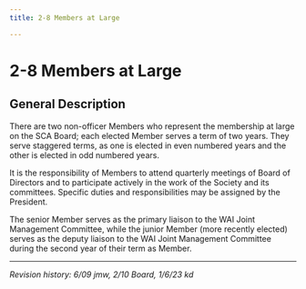 ```yaml
---
title: 2-8 Members at Large

---
```


# 2-8 Members at Large

## General Description

There are two non-officer Members who represent the membership at large on the SCA Board; each elected Member serves a term of two years. They serve staggered terms, as one is elected in even numbered years and the other is elected in odd numbered years.

It is the responsibility of Members to attend quarterly meetings of Board of Directors and to participate actively in the work of the Society and its committees. Specific duties and responsibilities may be assigned by the President.

The senior Member serves as the primary liaison to the WAI Joint Management Committee, while the junior Member (more recently elected) serves as the deputy liaison to the WAI Joint Management Committee during the second year of their term as Member.

***

_Revision history: 6/09 jmw, 2/10 Board, 1/6/23 kd_

